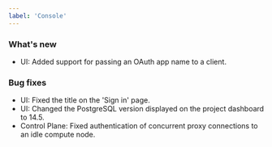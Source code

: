 ```yaml
---
label: 'Console'
---
```


### What's new

- UI: Added support for passing an OAuth app name to a client.

### Bug fixes

- UI: Fixed the title on the 'Sign in' page.
- UI: Changed the PostgreSQL version displayed on the project dashboard to 14.5.
- Control Plane: Fixed authentication of concurrent proxy connections to an idle compute node.
